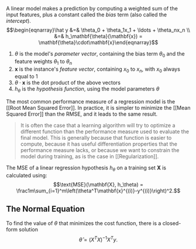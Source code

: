 A linear model makes a prediction by computing a weighted sum of the input features, plus a constant called the *bias* term (also called the *intercept*). $$\begin{eqnarray}\hat y &=& \theta_0 + \theta_1x_1 + \ldots + \theta_nx_n \\ &=& h_\mathbf{\theta}(\mathbf{x}) = \mathbf{\theta}\cdot\mathbf{x}\end{eqnarray}$$
1. $\theta$ is the model's *parameter vector*, containing the bias term $\theta_0$ and the feature weights $\theta_1$ to $\theta_n$
2. $\mathbf{x}$ is the instance's *feature vector*, containing $x_0$ to $x_n$, with $x_0$ always equal to 1
3. $\theta\cdot\mathbf{x}$ is the dot product of the above vectors
4. $h_\theta$ is the *hypothesis function*, using the model parameters $\theta$

The most common performance measure of a regression model is the [[Root Mean Squared Error]]. In practice, it is simpler to minimize the [[Mean Squared Error]] than the RMSE, and it leads to the same result.

> It is often the case that a learning algorithm will try to optimize a different function than the performance measure used to evaluate the final model. This is generally because that function is easier to compute, because it has useful differentiation properties that the performance measure lacks, or because we want to constrain the model during training, as is the case in [[Regularization]].

The MSE of a linear regression hypothesis $h_\theta$ on a training set $\mathbf{X}$ is calculated using: $$\text{MSE}(\mathbf{X}, h_\theta) = \frac1m\sum_{i=1}^m\left(\theta^T\mathbf{x}^{(i)}-y^{(i)}\right)^2.$$
## The Normal Equation

To find the value of $\theta$ that minimizes the cost function, there is a closed-form solution $$\hat\theta=(X^TX)^{-1}X^Ty.$$